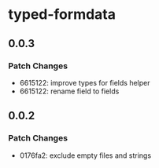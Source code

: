 # typed-formdata

## 0.0.3

### Patch Changes

-   6615122: improve types for fields helper
-   6615122: rename field to fields

## 0.0.2

### Patch Changes

-   0176fa2: exclude empty files and strings
